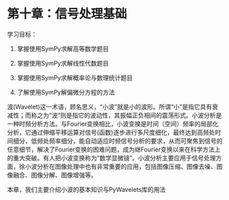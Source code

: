 # 第十章：信号处理基础


学习目标：

1.  掌握使用SymPy求解高等数学题目

2.  掌握使用SymPy求解线性代数题目

3.  掌握使用SymPy求解概率论与数理统计题目

4.  了解使用SymPy解偏微分方程的方法

波(Wavelet)这一术语，顾名思义，“小波”就是小的波形。所谓“小”是指它具有衰减性；而称之为“波”则是指它的波动性，其振幅正负相间的震荡形式。小波分析是一种时频分析方法。与Fourier变换相比，小波变换是时间（空间）频率的局部化分析，它通过伸缩平移运算对信号(函数)逐步进行多尺度细化，最终达到高频处时间细分，低频处频率细分，能自动适应时频信号分析的要求，从而可聚焦到信号的任意细节，解决了Fourier变换的困难问题，成为继Fourier变换以来在科学方法上的重大突破。有人把小波变换称为“数学显微镜”。小波分析主要应用于信号处理方面，徐小波分析在图像处理中也有非常重要的应用，包括图像压缩、图像去噪、图像融合、图像分解、图像增强等。

本章，我们主要介绍小波的基本知识与PyWavelets库的用法

